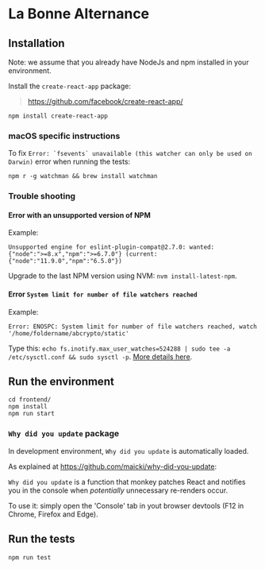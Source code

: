 # La Bonne Alternance

## Installation

Note: we assume that you already have NodeJs and npm installed in your environment.

Install the `create-react-app` package:

> https://github.com/facebook/create-react-app/

    npm install create-react-app

### macOS specific instructions

To fix ``Error: `fsevents` unavailable (this watcher can only be used on Darwin)`` error when running the tests:

    npm r -g watchman && brew install watchman

### Trouble shooting


#### Error with an unsupported version of NPM

Example:
```
Unsupported engine for eslint-plugin-compat@2.7.0: wanted: {"node":">=8.x","npm":">=6.7.0"} (current: {"node":"11.9.0","npm":"6.5.0"})
```

Upgrade to the last NPM version using NVM: `nvm install-latest-npm`.




#### Error `System limit for number of file watchers reached`

Example:

```
Error: ENOSPC: System limit for number of file watchers reached, watch '/home/foldername/abcrypto/static'
```

Type this: `echo fs.inotify.max_user_watches=524288 | sudo tee -a /etc/sysctl.conf && sudo sysctl -p`.
[More details here](https://github.com/gatsbyjs/gatsby/issues/11406).


## Run the environment

    cd frontend/
    npm install
    npm run start

### `Why did you update` package

In development environment, `Why did you update` is automatically loaded.

As explained at https://github.com/maicki/why-did-you-update:

`Why did you update` is a function that monkey patches React and notifies you in the console when *potentially* unnecessary re-renders occur.

To use it: simply open the 'Console' tab in yout browser devtools (F12 in Chrome, Firefox and Edge).

## Run the tests

    npm run test
